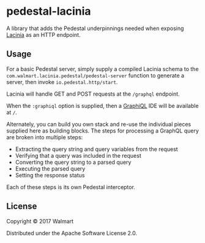 # pedestal-lacinia

A library that adds the Pedestal underpinnings needed when exposing
[Lacinia](https://github.com/walmartlabs/lacinia) as an HTTP endpoint.

## Usage

For a basic Pedestal server, simply supply a compiled Lacinia schema to
the `com.walmart.lacinia.pedestal/pedestal-server` function to
generate a server, then invoke `io.pedestal.http/start`.

Lacinia will handle GET and POST requests at the `/graphql` endpoint.

When the `:graphiql` option is supplied, then a
[GraphiQL](https://github.com/graphql/graphiql) IDE will be available at `/`.

Alternately, you can build you own stack and re-use the individual pieces
supplied here as building blocks.
The steps for processing a GraphQL query are broken into multiple steps:
- Extracting the query string and query variables from the request
- Verifying that a query was included in the request
- Converting the query string to a parsed query
- Executing the parsed query
- Setting the response status

Each of these steps is its own Pedestal interceptor.

## License

Copyright © 2017 Walmart

Distributed under the Apache Software License 2.0.
